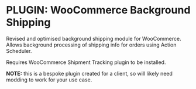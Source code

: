 # PLUGIN: WooCommerce Background Shipping

Revised and optimised background shipping module for WooCommerce. Allows background processing of shipping info for orders using Action Scheduler.

Requires WooCommerce Shipment Tracking plugin to be installed.

**NOTE:** this is a bespoke plugin created for a client, so will likely need modding to work for your use case.
